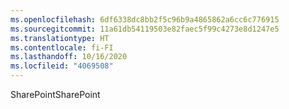 ```yaml
---
ms.openlocfilehash: 6df6338dc8bb2f5c96b9a4865862a6cc6c776915
ms.sourcegitcommit: 11a61db54119503e82faec5f99c4273e8d1247e5
ms.translationtype: HT
ms.contentlocale: fi-FI
ms.lasthandoff: 10/16/2020
ms.locfileid: "4069508"
---
```

<span data-ttu-id="8b767-101">SharePoint</span><span class="sxs-lookup"><span data-stu-id="8b767-101">SharePoint</span></span>